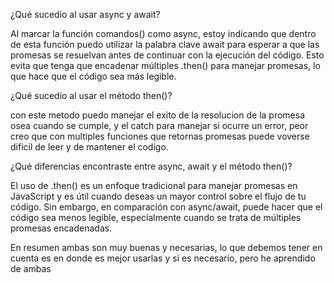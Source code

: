 ¿Qué sucedio al usar async y await?

Al marcar la función comandos() como async, estoy indicando que dentro de esta función puedo utilizar la palabra clave await para esperar a que las promesas se resuelvan antes de continuar con la ejecución del código. Esto evita que tenga que encadenar múltiples .then() para manejar promesas, lo que hace que el código sea más legible.

¿Qué sucedio al usar el método then()?

con este metodo puedo manejar el exito de la resolucion de la promesa osea cuando se cumple, y el catch para manejar si ocurre un error, peor creo que con multiples funciones que retornas promesas puede voverse dificil de leer y de mantener el codigo.

¿Qué diferencias encontraste entre async, await y el método then()?

El uso de .then() es un enfoque tradicional para manejar promesas en JavaScript y es útil cuando deseas un mayor control sobre el flujo de tu código. Sin embargo, en comparación con async/await, puede hacer que el código sea menos legible, especialmente cuando se trata de múltiples promesas encadenadas.

En resumen ambas son muy buenas y necesarias, lo que debemos tener en cuenta es en donde es mejor usarlas y si es necesario, pero he aprendido de ambas